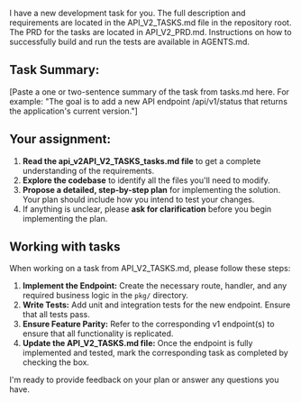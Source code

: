 I have a new development task for you. The full description and requirements are located in the API_V2_TASKS.md file in the repository root. The PRD for the tasks are located in API_V2_PRD.md. Instructions on how to successfully build and run the tests are available in AGENTS.md.

## Task Summary:

[Paste a one or two-sentence summary of the task from tasks.md here. For example: "The goal is to add a new API endpoint /api/v1/status that returns the application's current version."]

## Your assignment:

1. **Read the api_v2API_V2_TASKS_tasks.md file** to get a complete understanding of the requirements.
2. **Explore the codebase** to identify all the files you'll need to modify.
3. **Propose a detailed, step-by-step plan** for implementing the solution. Your plan should include how you intend to test your changes.
4. If anything is unclear, please **ask for clarification** before you begin implementing the plan.

## Working with tasks

When working on a task from API_V2_TASKS.md, please follow these steps:

1.  **Implement the Endpoint:** Create the necessary route, handler, and any required business logic in the `pkg/` directory.
2.  **Write Tests:** Add unit and integration tests for the new endpoint. Ensure that all tests pass.
3.  **Ensure Feature Parity:** Refer to the corresponding v1 endpoint(s) to ensure that all functionality is replicated.
4.  **Update the API_V2_TASKS.md file:** Once the endpoint is fully implemented and tested, mark the corresponding task as completed by checking the box.

I'm ready to provide feedback on your plan or answer any questions you have.
